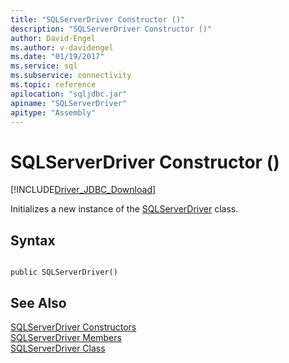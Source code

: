```yaml
---
title: "SQLServerDriver Constructor ()"
description: "SQLServerDriver Constructor ()"
author: David-Engel
ms.author: v-davidengel
ms.date: "01/19/2017"
ms.service: sql
ms.subservice: connectivity
ms.topic: reference
apilocation: "sqljdbc.jar"
apiname: "SQLServerDriver"
apitype: "Assembly"
---
```

# SQLServerDriver Constructor ()
[!INCLUDE[Driver_JDBC_Download](../../../includes/driver_jdbc_download.md)]

  Initializes a new instance of the [SQLServerDriver](../../../connect/jdbc/reference/sqlserverdriver-class.md) class.  
  
## Syntax  
  
```  
  
public SQLServerDriver()  
```  
  
## See Also  
 [SQLServerDriver Constructors](../../../connect/jdbc/reference/sqlserverdriver-constructors.md)   
 [SQLServerDriver Members](../../../connect/jdbc/reference/sqlserverdriver-members.md)   
 [SQLServerDriver Class](../../../connect/jdbc/reference/sqlserverdriver-class.md)  
  
  
